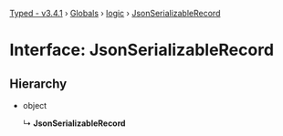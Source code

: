 [Typed - v3.4.1](../README.md) › [Globals](../globals.md) › [logic](../modules/logic.md) › [JsonSerializableRecord](logic.jsonserializablerecord.md)

# Interface: JsonSerializableRecord

## Hierarchy

* object

  ↳ **JsonSerializableRecord**
